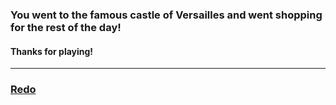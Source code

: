 ### You went to the famous castle of Versailles and went shopping for the rest of the day!
#### Thanks for playing!
---

### [Redo](home.md)